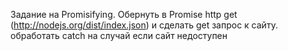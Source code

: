 Задание на Promisifying. Обернуть в Promise http get (http://nodejs.org/dist/index.json) и сделать get запрос к сайту.
обработать catch на случай если сайт недоступен
